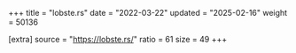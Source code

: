 +++
title = "lobste.rs"
date = "2022-03-22"
updated = "2025-02-16"
weight = 50136

[extra]
source = "https://lobste.rs/"
ratio = 61
size = 49
+++
